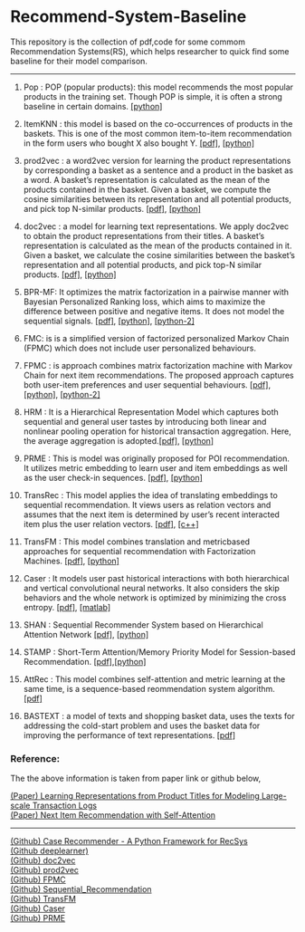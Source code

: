 # Recommend-System-Baseline

This repository is the collection of pdf,code for some commom Recommendation Systems(RS), which helps researcher to quick find some baseline for their model comparison.

---

1. Pop : POP (popular products): this model recommends the most popular products in the training set. Though POP is simple, it is often a strong baseline in certain domains. [[python]](https://github.com/chenghu17/Sequential_Recommendation)

2. ItemKNN : this model is based on the co-occurrences of products in the baskets. This is one of the most common item-to-item recommendation in the form users who bought X also bought Y. [[pdf]](https://dl.acm.org/citation.cfm?id=372071), [[python]](https://github.com/caserec/CaseRecommender)

3. prod2vec : a word2vec version for learning the product representations by corresponding a basket as a sentence and a product in the basket as a word. A basket’s representation is calculated as the mean of the products contained in the basket. Given a basket, we compute the cosine similarities between its representation and all potential products, and pick top N-similar products. [[pdf]](https://astro.temple.edu/~tuc17157/pdfs/grbovic2015kddB.pdf), [[python]](https://github.com/lecheng/deeplearner)

4. doc2vec : a model for learning text representations. We apply doc2vec to obtain the product
representations from their titles. A basket’s representation is calculated as the mean of the products contained in it. Given a basket, we calculate the cosine similarities between the basket’s representation and all potential products, and pick top-N similar products. [[pdf]](https://arxiv.org/abs/1405.4053), [[python]](https://github.com/jhlau/doc2vec)

5. BPR-MF:  It optimizes the matrix factorization in a pairwise manner with Bayesian Personalized Ranking loss, which aims to maximize the difference between positive and negative items. It does not model the sequential signals. [[pdf]](https://arxiv.org/pdf/1205.2618.pdf), [[python]](https://github.com/caserec/CaseRecommender), [[python-2]](https://github.com/chenghu17/Sequential_Recommendation)

6. FMC: is is a simplified version of factorized personalized Markov Chain (FPMC) which does not include user personalized behaviours.

7. FPMC : is approach combines matrix factorization machine with Markov Chain for next item recommendations. The proposed approach captures both user-item preferences and user sequential behaviours. [[pdf]](https://www.ismll.uni-hildesheim.de/pub/pdfs/RendleFreudenthaler2010-FPMC.pdf), [[python]](https://github.com/flaviovdf/fpmc), [[python-2]](https://github.com/chenghu17/Sequential_Recommendation)

8. HRM : It is a Hierarchical Representation Model which captures both sequential and general user tastes by introducing both linear and nonlinear pooling operation for historical transaction aggregation. Here, the average aggregation is adopted.[[pdf]](http://www.bigdatalab.ac.cn/~junxu/publications/SIGIR2015_NextBasketRec.pdf), [[python]](https://github.com/chenghu17/Sequential_Recommendation)

9. PRME : This is model was originally proposed for POI recommendation. It utilizes metric embedding to learn user and item embeddings as well as the user check-in sequences. [[pdf]](https://pdfs.semanticscholar.org/d0ca/f22825647365a86ae4bf8749cfbe48789a8c.pdf), [[python]](https://github.com/flaviovdf/prme)

10. TransRec : This model applies the idea of translating embeddings to sequential recommendation. It views users as relation vectors and assumes that the next item is determined by user’s recent interacted item plus the user relation vectors. [[pdf]](https://dl.acm.org/citation.cfm?id=3109882), [[c++]](https://drive.google.com/file/d/0B9Ck8jw-TZUEVmdROWZKTy1fcEE/view)

11. TransFM : This model combines translation and metricbased approaches for sequential recommendation with Factorization Machines. [[pdf]](http://cseweb.ucsd.edu/~jmcauley/pdfs/recsys18a.pdf), [[python]](https://github.com/rpasricha/TransFM)

11. Caser : It models user past historical interactions with both hierarchical and vertical convolutional neural networks. It also considers the skip behaviors and the whole network is optimized by minimizing the cross entropy. [[pdf]](http://www.sfu.ca/~jiaxit/resources/wsdm18caser.pdf), [[matlab]](https://github.com/graytowne/caser)

11. SHAN : Sequential Recommender System based on Hierarchical Attention Network [[pdf]](https://www.ijcai.org/proceedings/2018/0546.pdf), [[python]](https://github.com/chenghu17/Sequential_Recommendation)

12. STAMP : Short-Term Attention/Memory Priority Model for Session-based Recommendation. [[pdf]](https://dl.acm.org/ft_gateway.cfm?id=3219950&type=pdf),[[python]](https://github.com/chenghu17/Sequential_Recommendation)

13. AttRec : This model combines self-attention and metric learning at the same time, is a sequence-based reommendation system algorithm. [[pdf]](https://arxiv.org/abs/1808.06414)

14. BASTEXT : a model of texts and shopping basket data, uses the texts for addressing the cold-start problem and uses the basket data for improving the performance of text representations. [[pdf]](https://arxiv.org/abs/1811.01166)

### Reference:
The the above information is taken from paper link or github below,

[(Paper) Learning Representations from Product Titles for Modeling Large-scale Transaction Logs](https://arxiv.org/abs/1811.01166) <br>
[(Paper) Next Item Recommendation with Self-Attention](https://arxiv.org/abs/1808.06414) <br>

---

[(Github) Case Recommender - A Python Framework for RecSys](https://github.com/caserec/CaseRecommender) <br>
[(Github deeplearner)](https://github.com/lecheng/deeplearner) <br>
[(Github) doc2vec](https://github.com/jhlau/doc2vec) <br>
[(Github) prod2vec](https://github.com/lecheng/deeplearner) <br>
[(Github) FPMC](https://github.com/flaviovdf/fpmc) <br>
[(Github) Sequential_Recommendation](https://github.com/chenghu17/Sequential_Recommendation) <br>
[(Github) TransFM](https://github.com/rpasricha/TransFM) <br>
[(Github) Caser](https://github.com/graytowne/caser) <br>
[(Github) PRME](https://github.com/flaviovdf/prme) <br>
